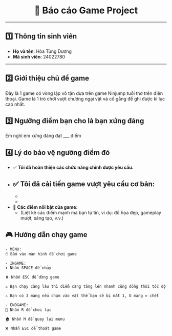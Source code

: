 <h1 align="center">📘 Báo cáo Game Project</h1>

---

## 1️⃣ Thông tin sinh viên

- **Họ và tên**:  Hòa Tùng Dương
- **Mã sinh viên**:  24022780

---

## 2️⃣ Giới thiệu chủ đề game

Đây là 1 game có vòng lặp vô tận dựa trên game Ninjump tuổi thơ trên điện thoại. Game là 1 trò chơi vượt chướng ngại vật và cố gắng để ghi được kỉ lục cao nhất.

## 3️⃣ Ngưỡng điểm bạn cho là bạn xứng đáng

Em nghĩ em xứng đáng đạt ___ điểm

## 4️⃣ Lý do bảo vệ ngưỡng điểm đó

- ✅ **Tôi đã hoàn thiện các chức năng chính được yêu cầu.**
- ✅ **Tôi đã cải tiến game vượt yêu cầu cơ bản:**
  -
  -
  -
- 📌 **Các điểm nổi bật của game:**
  - (Liệt kê các điểm mạnh mà bạn tự tin, ví dụ: đồ họa đẹp, gameplay mượt, sáng tạo, v.v.)

## 🎮 Hướng dẫn chạy game


```bash
- MENU:
🖱️ Bấm vào màn hình để chơi game

- INGAME:
⬆️ Nhấn SPACE để nhảy

⏸️ Nhấn ESC để dừng game

⚠️ Bạn chạy càng lâu thì điểm càng tăng lên nhanh cũng đồng thời tốc độ chạy của nhân vật cũng tăng lên nhanh chóng

⚠️ Bạn có 3 mạng nếu chạm vào vật thể bạn sẽ bị mất 1, O mạng = chết

- ENDGAME:
🔁 Nhấn R để chơi lại

🏠 Nhấn M để quay lại menu

❌ Nhấn ESC để thoát game


